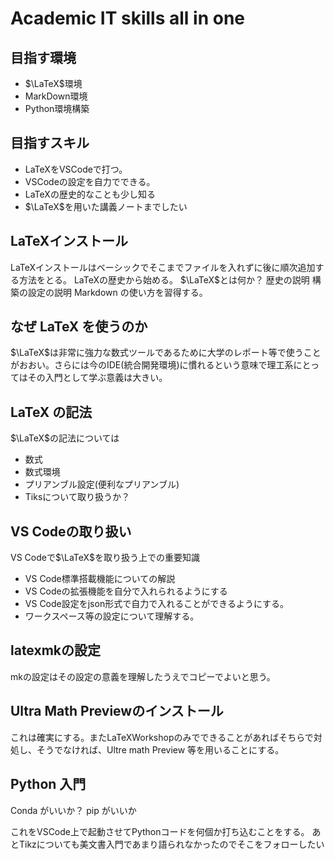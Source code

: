 # Academic IT skills all in one
## 目指す環境
- $\LaTeX$環境
- MarkDown環境
- Python環境構築
## 目指すスキル
- LaTeXをVSCodeで打つ。
- VSCodeの設定を自力でできる。
- LaTeXの歴史的なことも少し知る
- $\LaTeX$を用いた講義ノートまでしたい
## LaTeXインストール
LaTeXインストールはベーシックでそこまでファイルを入れずに後に順次追加する方法をとる。
LaTeXの歴史から始める。
$\LaTeX$とは何か？
歴史の説明
構築の設定の説明
Markdown の使い方を習得する。
## なぜ LaTeX を使うのか
$\LaTeX$は非常に強力な数式ツールであるために大学のレポート等で使うことがおおい。さらには今のIDE(統合開発環境)に慣れるという意味で理工系にとってはその入門として学ぶ意義は大きい。

##  LaTeX の記法
$\LaTeX$の記法については
- 数式
- 数式環境
- プリアンブル設定(便利なプリアンブル)
- Tiksについて取り扱うか？
<!-- ここは話し合いたい　説明するのをどの範囲までするのか？ -->
## VS Codeの取り扱い
<!-- ここも話し合いたい　とりあえず僕の案を書いておく -->
VS Codeで$\LaTeX$を取り扱う上での重要知識
- VS Code標準搭載機能についての解説
- VS Codeの拡張機能を自分で入れられるようにする
- VS Code設定をjson形式で自力で入れることができるようにする。
- ワークスペース等の設定について理解する。

## latexmkの設定
mkの設定はその設定の意義を理解したうえでコピーでよいと思う。
<!-- 書き方が分かれば教えたい -->



## Ultra Math Previewのインストール
これは確実にする。またLaTeXWorkshopのみでできることがあればそちらで対処し、そうでなければ、Ultre math Preview 等を用いることにする。

## Python 入門
Conda がいいか？
pip がいいか
<!-- ちなみに僕はCondaである。しかし将来性を考えてpip にしようかと考え中 -->
これをVSCode上で起動させてPythonコードを何個か打ち込むことをする。
あとTikzについても美文書入門であまり語られなかったのでそこをフォローしたい



